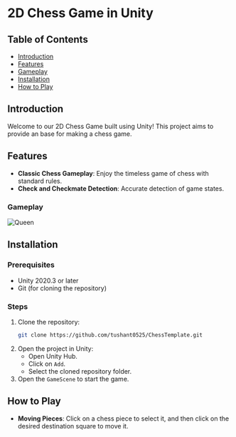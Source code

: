 # 2D Chess Game in Unity


## Table of Contents
- [Introduction](#introduction)
- [Features](#features)
- [Gameplay](#Gameplay)
- [Installation](#installation)
- [How to Play](#how-to-play)


## Introduction

Welcome to our 2D Chess Game built using Unity! This project aims to provide an base for making a chess game.

## Features

- **Classic Chess Gameplay**: Enjoy the timeless game of chess with standard rules.
- **Check and Checkmate Detection**: Accurate detection of game states.

### Gameplay
![Queen](https://github.com/user-attachments/assets/6bdd3d64-15cf-4f73-93b3-a83adbccd3d1)




## Installation

### Prerequisites

- Unity 2020.3 or later
- Git (for cloning the repository)

### Steps

1. Clone the repository:
    ```sh
    git clone https://github.com/tushant0525/ChessTemplate.git
    ```
2. Open the project in Unity:
    - Open Unity Hub.
    - Click on `Add`.
    - Select the cloned repository folder.
3. Open the `GameScene` to start the game.

## How to Play


- **Moving Pieces**: Click on a chess piece to select it, and then click on the desired destination square to move it.


